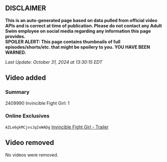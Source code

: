 ## DISCLAIMER
**This is an auto-generated page based on data pulled from official video APIs and is correct at time of publication. Please do not contact any Adult Swim employee on social media regarding any information this page provides.**  
**SPOILER ALERT: This page contains thumbnails of full episodes/shorts/etc. that might be spoilery to you. YOU HAVE BEEN WARNED.**  

_Last Update: October 31, 2024 at 13:30:15 EDT_
## Video added
### Summary
2409990 Invincible Fight Girl: 1  
### Online Exclusives
`AZLe6gkMCjvsJgIeWADg` [Invincible Fight Girl - Trailer](https://www.adultswim.com/videos/invincible-fight-girl/trailer)  
## Video removed
No videos were removed.  
